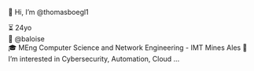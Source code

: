 👋 Hi, I’m @thomasboegl1

⏳ 24yo  
🏢 @baloise   
🎓 MEng Computer Science and Network Engineering - IMT Mines Ales
👀 I’m interested in Cybersecurity, Automation, Cloud ...
